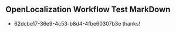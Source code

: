 ## OpenLocalization Workflow Test MarkDown
* 62dcbe17-36e9-4c53-b8d4-4fbe60307b3e thanks!

<!--HONumber=Jul16_HO2-->


